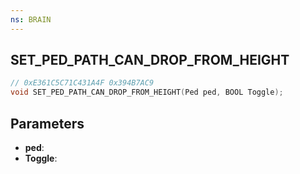 ```yaml
---
ns: BRAIN
---
```

## SET_PED_PATH_CAN_DROP_FROM_HEIGHT

```c
// 0xE361C5C71C431A4F 0x394B7AC9
void SET_PED_PATH_CAN_DROP_FROM_HEIGHT(Ped ped, BOOL Toggle);
```


## Parameters
* **ped**: 
* **Toggle**: 

